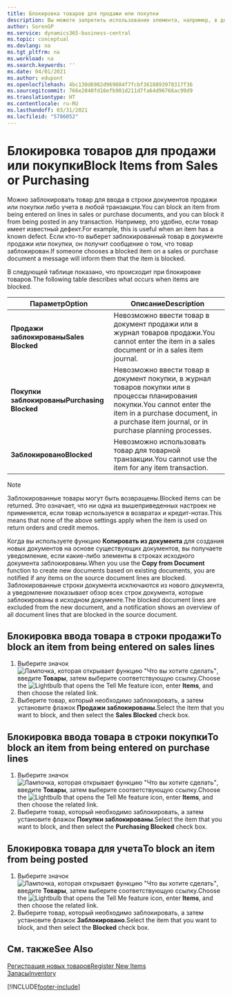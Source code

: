 ```yaml
---
title: Блокировка товаров для продажи или покупки
description: Вы можете запретить использование элемента, например, в документах продажи или покупки.
author: SorenGP
ms.service: dynamics365-business-central
ms.topic: conceptual
ms.devlang: na
ms.tgt_pltfrm: na
ms.workload: na
ms.search.keywords: ''
ms.date: 04/01/2021
ms.author: edupont
ms.openlocfilehash: 4bc130d6982d969084f7fcbf3618893978317f36
ms.sourcegitcommit: 766e2840fd16efb901d211d7fa64d96766ac99d9
ms.translationtype: HT
ms.contentlocale: ru-RU
ms.lasthandoff: 03/31/2021
ms.locfileid: "5786052"
---
```

# <a name="block-items-from-sales-or-purchasing"></a><span data-ttu-id="4f096-103">Блокировка товаров для продажи или покупки</span><span class="sxs-lookup"><span data-stu-id="4f096-103">Block Items from Sales or Purchasing</span></span>
<span data-ttu-id="4f096-104">Можно заблокировать товар для ввода в строки документов продажи или покупки либо учета в любой транзакции.</span><span class="sxs-lookup"><span data-stu-id="4f096-104">You can block an item from being entered on lines in sales or purchase documents, and you can block it from being posted in any transaction.</span></span> <span data-ttu-id="4f096-105">Например, это удобно, если товар имеет известный дефект.</span><span class="sxs-lookup"><span data-stu-id="4f096-105">For example, this is useful when an item has a known defect.</span></span> <span data-ttu-id="4f096-106">Если кто-то выберет заблокированный товар в документе продажи или покупки, он получит сообщение о том, что товар заблокирован.</span><span class="sxs-lookup"><span data-stu-id="4f096-106">If someone chooses a blocked item on a sales or purchase document a message will inform them that the item is blocked.</span></span>

<span data-ttu-id="4f096-107">В следующей таблице показано, что происходит при блокировке товаров.</span><span class="sxs-lookup"><span data-stu-id="4f096-107">The following table describes what occurs when items are blocked.</span></span>  

|<span data-ttu-id="4f096-108">Параметр</span><span class="sxs-lookup"><span data-stu-id="4f096-108">Option</span></span>|<span data-ttu-id="4f096-109">Описание</span><span class="sxs-lookup"><span data-stu-id="4f096-109">Description</span></span>|  
|--------------------|------------|  
|<span data-ttu-id="4f096-110">**Продажи заблокированы**</span><span class="sxs-lookup"><span data-stu-id="4f096-110">**Sales Blocked**</span></span>|<span data-ttu-id="4f096-111">Невозможно ввести товар в документ продажи или в журнал товаров продажи.</span><span class="sxs-lookup"><span data-stu-id="4f096-111">You cannot enter the item in a sales document or in a sales item journal.</span></span>|  
|<span data-ttu-id="4f096-112">**Покупки заблокированы**</span><span class="sxs-lookup"><span data-stu-id="4f096-112">**Purchasing Blocked**</span></span>|<span data-ttu-id="4f096-113">Невозможно ввести товар в документ покупки, в журнал товаров покупки или в процессы планирования покупки.</span><span class="sxs-lookup"><span data-stu-id="4f096-113">You cannot enter the item in a purchase document, in a purchase item journal, or in purchase planning processes.</span></span>|  
|<span data-ttu-id="4f096-114">**Заблокировано**</span><span class="sxs-lookup"><span data-stu-id="4f096-114">**Blocked**</span></span>|<span data-ttu-id="4f096-115">Невозможно использовать товар для товарной транзакции.</span><span class="sxs-lookup"><span data-stu-id="4f096-115">You cannot use the item for any item transaction.</span></span>|  

> [!NOTE]
> <span data-ttu-id="4f096-116">Заблокированные товары могут быть возвращены.</span><span class="sxs-lookup"><span data-stu-id="4f096-116">Blocked items can be returned.</span></span> <span data-ttu-id="4f096-117">Это означает, что ни одна из вышеприведенных настроек не применяется, если товар используется в возвратах и кредит-нотах.</span><span class="sxs-lookup"><span data-stu-id="4f096-117">This means that none of the above settings apply when the item is used on return orders and credit memos.</span></span>

<span data-ttu-id="4f096-118">Когда вы используете функцию **Копировать из документа** для создания новых документов на основе существующих документов, вы получаете уведомление, если какие-либо элементы в строках исходного документа заблокированы.</span><span class="sxs-lookup"><span data-stu-id="4f096-118">When you use the **Copy from Document** function to create new documents based on existing documents, you are notified if any items on the source document lines are blocked.</span></span> <span data-ttu-id="4f096-119">Заблокированные строки документа исключаются из нового документа, а уведомление показывает обзор всех строк документа, которые заблокированы в исходном документе.</span><span class="sxs-lookup"><span data-stu-id="4f096-119">The blocked document lines are excluded from the new document, and a notification shows an overview of all document lines that are blocked in the source document.</span></span>

## <a name="to-block-an-item-from-being-entered-on-sales-lines"></a><span data-ttu-id="4f096-120">Блокировка ввода товара в строки продажи</span><span class="sxs-lookup"><span data-stu-id="4f096-120">To block an item from being entered on sales lines</span></span>  
1.  <span data-ttu-id="4f096-121">Выберите значок ![Лампочка, которая открывает функцию "Что вы хотите сделать"](media/ui-search/search_small.png "Что вы хотите сделать"), введите **Товары**, затем выберите соответствующую ссылку.</span><span class="sxs-lookup"><span data-stu-id="4f096-121">Choose the ![Lightbulb that opens the Tell Me feature](media/ui-search/search_small.png "Tell me what you want to do") icon, enter **Items**, and then choose the related link.</span></span>  
2.  <span data-ttu-id="4f096-122">Выберите товар, который необходимо заблокировать, а затем установите флажок **Продажи заблокированы**.</span><span class="sxs-lookup"><span data-stu-id="4f096-122">Select the item that you want to block, and then select the **Sales Blocked** check box.</span></span>  

## <a name="to-block-an-item-from-being-entered-on-purchase-lines"></a><span data-ttu-id="4f096-123">Блокировка ввода товара в строки покупки</span><span class="sxs-lookup"><span data-stu-id="4f096-123">To block an item from being entered on purchase lines</span></span>  
1.  <span data-ttu-id="4f096-124">Выберите значок ![Лампочка, которая открывает функцию "Что вы хотите сделать"](media/ui-search/search_small.png "Что вы хотите сделать"), введите **Товары**, затем выберите соответствующую ссылку.</span><span class="sxs-lookup"><span data-stu-id="4f096-124">Choose the ![Lightbulb that opens the Tell Me feature](media/ui-search/search_small.png "Tell me what you want to do") icon, enter **Items**, and then choose the related link.</span></span>  
2.  <span data-ttu-id="4f096-125">Выберите товар, который необходимо заблокировать, а затем установите флажок **Покупки заблокированы**.</span><span class="sxs-lookup"><span data-stu-id="4f096-125">Select the item that you want to block, and then select the **Purchasing Blocked** check box.</span></span>  

## <a name="to-block-an-item-from-being-posted"></a><span data-ttu-id="4f096-126">Блокировка товара для учета</span><span class="sxs-lookup"><span data-stu-id="4f096-126">To block an item from being posted</span></span>
1. <span data-ttu-id="4f096-127">Выберите значок ![Лампочка, которая открывает функцию "Что вы хотите сделать"](media/ui-search/search_small.png "Что вы хотите сделать"), введите **Товары**, затем выберите соответствующую ссылку.</span><span class="sxs-lookup"><span data-stu-id="4f096-127">Choose the ![Lightbulb that opens the Tell Me feature](media/ui-search/search_small.png "Tell me what you want to do") icon, enter **Items**, and then choose the related link.</span></span>
2. <span data-ttu-id="4f096-128">Выберите товар, который необходимо заблокировать, а затем установите флажок **Заблокировано**.</span><span class="sxs-lookup"><span data-stu-id="4f096-128">Select the item that you want to block, and then select the **Blocked** check box.</span></span>

## <a name="see-also"></a><span data-ttu-id="4f096-129">См. также</span><span class="sxs-lookup"><span data-stu-id="4f096-129">See Also</span></span>  
[<span data-ttu-id="4f096-130">Регистрация новых товаров</span><span class="sxs-lookup"><span data-stu-id="4f096-130">Register New Items</span></span>](inventory-how-register-new-items.md)  
[<span data-ttu-id="4f096-131">Запасы</span><span class="sxs-lookup"><span data-stu-id="4f096-131">Inventory</span></span>](inventory-manage-inventory.md)  


[!INCLUDE[footer-include](includes/footer-banner.md)]